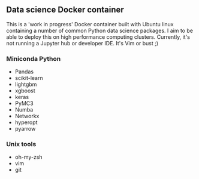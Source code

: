 ## Data science Docker container

This is a 'work in progress' Docker container built with Ubuntu linux containing a number of common Python data science packages. I aim to be able to deploy this on high performance computing clusters. Currently, it's not running a Jupyter hub or developer IDE. It's Vim or bust ;) 

### Miniconda Python
* Pandas
* scikit-learn 
* lightgbm 
* xgboost 
* keras
* PyMC3
* Numba
* Networkx
* hyperopt
* pyarrow

### Unix tools
* oh-my-zsh
* vim
* git
